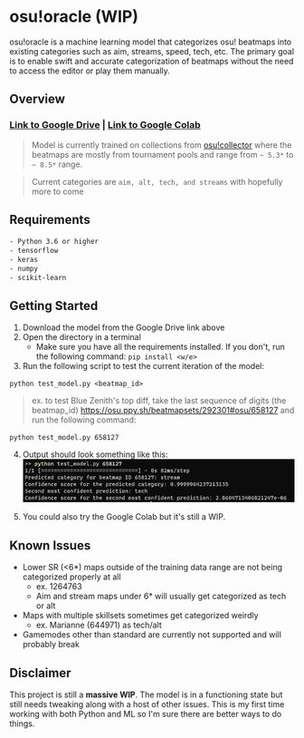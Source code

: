 # osu!oracle (WIP)

osu!oracle is a machine learning model that categorizes osu! beatmaps into existing categories such as aim, streams, speed, tech, etc. The primary goal is to enable swift and accurate categorization of beatmaps without the need to access the editor or play them manually.

## Overview
### [Link to Google Drive](https://drive.google.com/file/d/1o5fbixI9xK_WF_GFhvNOI77D0HW-KeZO/view?usp=share_link) | [Link to Google Colab](https://colab.research.google.com/drive/1vVEpzWpSfArfHxL41sSdiXFtE-0U22HN?usp=sharing) 


> Model is currently trained on collections from [osu!collector](https://osucollector.com/) where the beatmaps are mostly from tournament pools and range from `~ 5.3*` to `~ 8.5*` range.

> Current categories are `aim, alt, tech, and streams` with hopefully more to come



## Requirements
```
- Python 3.6 or higher
- tensorflow
- keras
- numpy
- scikit-learn
```
## Getting Started

1. Download the model from the Google Drive link above
2. Open the directory in a terminal 
	- Make sure you have all the requirements installed. If you don't, run the following command: `pip install <w/e>`
3. Run the following script to test the current iteration of the model:
```
python test_model.py <beatmap_id>
```
> ex. to test Blue Zenith's top diff, take the last sequence of digits (the beatmap_id) https://osu.ppy.sh/beatmapsets/292301#osu/658127 and run the following command:
```
python test_model.py 658127
```

4. Output should look something like this:
![Image of output](./data/example.png)

5. You could also try the Google Colab but it's still a WIP.

## Known Issues
- Lower SR (<6*) maps outside of the training data range are not being categorized properly at all 
	- ex. 1264763
	- Aim and stream maps under 6* will usually get categorized as tech or alt
- Maps with multiple skillsets sometimes get categorized weirdly 
	- ex. Marianne (644971) as tech/alt
- Gamemodes other than standard are currently not supported and will probably break



## Disclaimer 

This project is still a **massive WIP**. The model is in a functioning state but still needs tweaking along with a host of other issues. This is my first time working with both Python and ML so I'm sure there are better ways to do things. 

